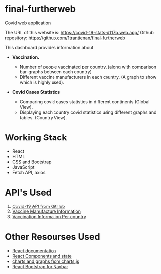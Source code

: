 # final-furtherweb
Covid web application

The URL of this website is: https://covid-19-stats-d117b.web.app/
Github repository: https://github.com/1trantienan/final-furtherweb

This dashboard provides information about 
* **Vaccination.**
  - Number of people vaccinated per country. (along with comparison bar-graphs between each country)
  - Different vaccine manufacturers in each country. (A graph to show which is highly used).


* **Covid Cases Statistics**
  - Comparing covid cases statistics in different continents (Global View).
  - Displaying each country covid statistics using different graphs and tables. (Country View).

# Working Stack
- React
- HTML
- CSS and Bootstrap
- JavaScript
- Fetch API, axios

# API's Used
1. [Covid-19 API from GitHub](https://github.com/M-Media-Group/Covid-19-API)
2. [Vaccine Manufacture Information](https://github.com/owid/covid-19-data/tree/master/public/data/vaccinations)
3. [Vaccination Information Per country](https://github.com/govex/COVID-19/blob/master/data_tables/vaccine_data/global_data/)
  

# Other Resourses Used
- [React documentation](https://reactjs.org/docs/getting-started.html)
- [React Components and state](https://www.youtube.com/watch?v=Ke90Tje7VS0)
- [charts and graphs from charts.js](https://www.chartjs.org/docs/latest/charts/line.html)
- [React Bootstrap for Navbar](https://react-bootstrap.netlify.app/components/navbar/#navbars)

